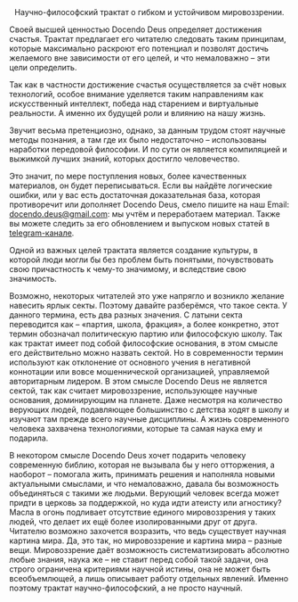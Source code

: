 <center>Научно-философский трактат о гибком и устойчивом мировоззрении.</center>

Своей высшей ценностью Docendo Deus определяет достижения счастья. Трактат предлагает его читателю следовать таким принципам, которые максимально раскроют его потенциал и позволят достичь желаемого вне зависимости от его целей, и что немаловажно – эти цели определить.

Так как в частности достижение счастья осуществляется за счёт новых технологий, особое внимание уделяется таким направлениям как искусственный интеллект, победа над старением и виртуальные реальности. А именно их будущей роли и влиянию на нашу жизнь.

Звучит весьма претенциозно, однако, за данным трудом стоят научные методы познания, а там где их было недостаточно – использованы наработки передовой философии. И по сути он является компиляцией и выжимкой лучших знаний, которых достигло человечество.

Это значит, по мере поступления новых, более качественных материалов, он будет переписываться. Если вы найдёте логические ошибки, или у вас есть достаточная доказательная база, которая противоречит или дополняет Docendo Deus, смело пишите на наш Email: [docendo.deus@gmail.com](mailto:docendo.deus@gmail.com): мы учтём и переработаем материал. Также вы можете следить за его обновлением и выпуском новых статей в [telegram-канале](https://t.me/docendodeus).

Одной из важных целей трактата является создание культуры, в которой люди могли бы без проблем быть понятыми, почувствовать свою причастность к чему-то значимому, и вследствие свою значимость.

Возможно, некоторых читателей это уже напрягло и возникло желание навесить ярлык секты. Поэтому давайте разберёмся, что такое секта. У данного термина, есть два разных значения. С латыни секта переводится как – «партия, школа, фракция», а более конкретно, этот термин обозначал политическую партию или философскую школу. Так как трактат имеет под собой философские основания, в этом смысле его действительно можно назвать сектой. Но в современности термин используют как отклонение от основного учения в негативной коннотации или вовсе мошеннической организацией, управляемой авторитарным лидером. В этом смысле Docendo Deus не является сектой, так как считает мировоззрение, использующее научные основания, доминирующим на планете. Даже несмотря на количество верующих людей, подавляющее большинство с детства ходят в школу и изучают там прежде всего научные дисциплины. А жизнь современного человека захвачена технологиями, которые та самая наука ему и подарила.

В некотором смысле Docendo Deus хочет подарить человеку современную библию, которая не вызывала бы у него отторжения, а наоборот – помогала жить, принимать решения и наполняла новыми актуальными смыслами, и что немаловажно, давала бы возможность объединяться с такими же людьми. Верующий человек всегда может придти в церковь за поддержкой, но куда идти атеисту или агностику? Масла в огонь подливает отсутствие единого мировоззрения у таких людей, что делает их ещё более изолированными друг от друга. Читателю возможно захочется возразить, что ведь существует научная картина мира. Да, это так, но мировоззрение и картина мира – разные вещи. Мировоззрение даёт возможность систематизировать абсолютно любые знания, наука же – не ставит перед собой такой задачи, она строго ограничена критериями научной истины, она не может быть всеобъемлющей, а лишь описывает работу отдельных явлений. Именно поэтому трактат научно-философский, а не просто научный.
